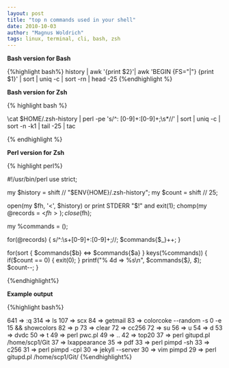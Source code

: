 ```yaml
---
layout: post
title: "top n commands used in your shell"
date: 2010-10-03
author: "Magnus Woldrich"
tags: linux, terminal, cli, bash, zsh
---
```


**Bash version for Bash**

{%highlight bash%}
history |
  awk '{print $2}'| 
  awk 'BEGIN {FS="|"} {print $1}' |
  sort | 
  uniq -c |
  sort -rn |
  head -25
{%endhighlight %}

**Bash version for Zsh**

{% highlight bash %}

\cat $HOME/.zsh-history |
  perl -pe 's/^: [0-9]+:[0-9]+;\s*//' |
  sort |
  uniq -c |
  sort -n -k1 |
  tail -25 |
  tac

{% endhighlight %}

**Perl version for Zsh**

{% highlight perl%}

#!/usr/bin/perl
use strict;

my $history = shift // "$ENV{HOME}/.zsh-history";
my $count   = shift // 25;

open(my $fh, '<', $history) or print STDERR "$!" and exit(1);
chomp(my @records = <$fh>);
close($fh);

my %commands = ();

for(@records) {
  s/^:\s+[0-9]+:[0-9]+;//;
  $commands{$_}++;
}

for(sort { $commands{$b} <=> $commands{$a} } keys(%commands)) {
  if($count == 0) {
    exit(0);
  }
  printf("% 4d => %s\n", $commands{$_}, $_);
  $count--;
}

{%endhighlight%}

**Example output**

{%highlight bash%}

 641 => :q
 314 => ls
 107 => scx
  84 => getmail
  83 => colorcoke --random -s 0 -e 15 && showcolors
  82 => p
  73 => clear
  72 => cc256
  72 => su
  56 => u
  54 => d
  53 => dvdc
  50 => t
  49 => perl pwc.pl
  49 => ..
  42 => top20
  37 => perl gitupd.pl /home/scp1/Git
  37 => lxappearance
  35 => pdf
  33 => perl pimpd -sh
  33 => c256
  31 => perl pimpd -cpl
  30 => jekyll --server
  30 => vim pimpd
  29 => perl gitupd.pl /home/scp1/Git/
{%endhighlight%}
